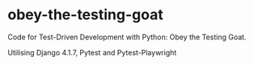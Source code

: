 # obey-the-testing-goat
Code for Test-Driven Development with Python: Obey the Testing Goat.

Utilising Django 4.1.7, Pytest and Pytest-Playwright
